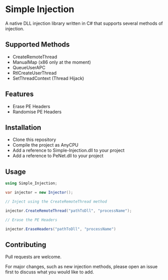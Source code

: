 # Simple Injection

A native DLL injection library written in C# that supports several methods of injection.

## Supported Methods

* CreateRemoteThread
* ManualMap (x86 only at the moment)
* QueueUserAPC
* RtlCreateUserThread
* SetThreadContext (Thread Hijack)

## Features

* Erase PE Headers
* Randomise PE Headers

## Installation

* Clone this repository
* Compile the project as AnyCPU
* Add a reference to Simple-Injection.dll to your project
* Add a reference to PeNet.dll to your project

## Usage

```csharp
using Simple_Injection;

var injector = new Injector();

// Inject using the CreateRemoteThread method

injector.CreateRemoteThread("pathToDll", "processName");

// Erase the PE Headers

injector.EraseHeaders("pathToDll", "processName")
```

## Contributing
Pull requests are welcome. 

For major changes, such as new injection methods, please open an issue first to discuss what you would like to add.
